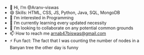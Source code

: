 - 👋 Hi, I’m @Aranv-viswas
- 😄 Skills: HTML, CSS, JS, Python, Java, SQL, MongoDB
- 👀 I’m interested in Programming 
- 🌱 I’m currently learning every updated necessity
- 💞️ I’m looking to collaborate on any potential common grounds
- 📫 How to reach me arnab47biswas@gmail.com
- ⚡ Fun fact: The fact that I was counting the number of nodes in a Banyan tree the other day is funny

<!---
Aranv-viswas/Aranv-viswas is a ✨ special ✨ repository because its `README.md` (this file) appears on your GitHub profile.
You can click the Preview link to take a look at your changes.
--->
